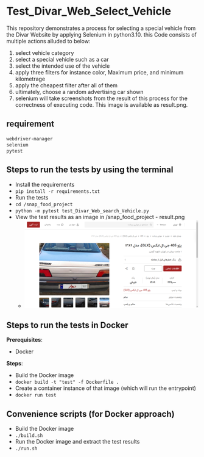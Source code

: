 # Test_Divar_Web_Select_Vehicle

This repository demonstrates a process for selecting a special vehicle from the Divar Website by applying Selenium in python3.10.
this Code consists of multiple actions alluded to below:
1) select vehicle category
2) select a special vehicle such as a car
3) select the intended use of the vehicle
4) apply three filters for instance color, Maximum price, and minimum kilometrage
5) apply the cheapest filter after all of them
6) ultimately, choose a random advertising car shown
7) selenium will take screenshots from the result of this process for the correctness of executing code. This image is available as result.png.

## requirement
    webdriver-manager
    selenium 
    pytest
    
## Steps to run the tests by using the terminal 

- Install the requirements
- `pip install -r requirements.txt`
- Run the tests
- `cd /snap_food_project`
- `python -m pytest test_Divar_Web_search_Vehicle.py`
- View the test results as an image in /snap_food_project
      - result.png
    - ![Image Alt Text](result.png)

## Steps to run the tests in Docker

**Prerequisites**:

- Docker

**Steps**:

- Build the Docker image
- `docker build -t "test" -f Dockerfile .`
- Create a container instance of that image (which will run the entrypoint)
- `docker run test`

## Convenience scripts (for Docker approach)

- Build the Docker image
- `./build.sh`
- Run the Docker image and extract the test results
- `./run.sh`
